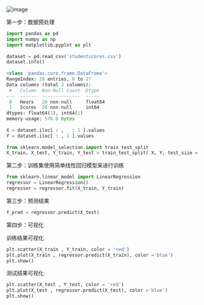 ![image](https://user-images.githubusercontent.com/29124038/110324393-dab58400-8050-11eb-8ccc-c82fb0d064fe.png)

第一步：数据预处理
```python
import pandas as pd
import numpy as np
import matplotlib.pyplot as plt
​
dataset = pd.read_csv('studentscores.csv')
dataset.info()
​
<class 'pandas.core.frame.DataFrame'>
RangeIndex: 28 entries, 0 to 27
Data columns (total 2 columns):
 #   Column  Non-Null Count  Dtype  
---  ------  --------------  -----  
 0   Hours   28 non-null     float64
 1   Scores  28 non-null     int64  
dtypes: float64(1), int64(1)
memory usage: 576.0 bytes
​
X = dataset.iloc[ : ,   : 1 ].values
Y = dataset.iloc[ : , 1 ].values
​
from sklearn.model_selection import train_test_split
X_train, X_test, Y_train, Y_test = train_test_split( X, Y, test_size = 1/4, random_state = 0)
```

第二步：训练集使用简单线性回归模型来进行训练
```python
from sklearn.linear_model import LinearRegression
regressor = LinearRegression()
regressor = regressor.fit(X_train, Y_train)
```

第三步：预测结果
```python
Y_pred = regressor.predict(X_test)
```

第四步：可视化

训练结果可视化
```python
plt.scatter(X_train , Y_train, color = 'red')
plt.plot(X_train , regressor.predict(X_train), color ='blue')
plt.show()
```

测试结果可视化
```python
plt.scatter(X_test , Y_test, color = 'red')
plt.plot(X_test , regressor.predict(X_test), color ='blue')
plt.show()
```
